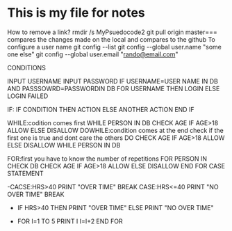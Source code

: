 # This is my file for notes
How to remove a link?
  rmdir /s MyPsuedocode2
git pull origin master=== compares the changes made on the local and compares to the github
To configure a user name
  git config --list
  git config --global user.name "some one else"
  git config --global user.email "rando@email.com"


CONDITIONS

INPUT USERNAME
INPUT PASSWORD
 IF USERNAME=USER NAME IN DB
            AND
    PASSSOWRD=PASSWORDIN DB FOR USERNAME
   THEN LOGIN
 ELSE
   LOGIN FAILED

 IF:
       IF CONDITION
       THEN ACTION
       ELSE 
       ANOTHER ACTION
    END IF

 WHILE:codition comes first 
      WHILE PERSON IN DB
        CHECK AGE
        IF AGE>18
        ALLOW
        ELSE DISALLOW
 DOWHILE:condition comes at the end
         check if the first one is true and dont care the others
      DO 
       CHECK AGE
       IF AGE>18
       ALLOW
       ELSE DISALLOW
      WHILE PERSON IN DB
    
  FOR:first you have to know the number of repetitions
      FOR PERSON IN CHECK DB
       CHECK AGE
       IF AGE>18
       ALLOW
       ELSE DISALLOW
      END FOR
CASE STATEMENT

-CACSE:HRS>40
   PRINT "OVER TIME"
   BREAK
  CASE:HRS<=40
   PRINT "NO OVER TIME"
   BREAK
- IF HRS>40
   THEN
   PRINT "OVER TIME"
  ELSE 
  PRINT "NO OVER TIME"

- FOR I=1 TO 5
   PRINT I
   I=I+2
  END FOR

